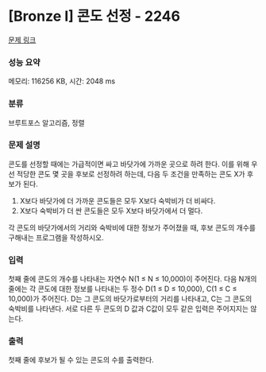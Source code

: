 # [Bronze I] 콘도 선정 - 2246 

[문제 링크](https://www.acmicpc.net/problem/2246) 

### 성능 요약

메모리: 116256 KB, 시간: 2048 ms

### 분류

브루트포스 알고리즘, 정렬

### 문제 설명

<p>콘도를 선정할 때에는 가급적이면 싸고 바닷가에 가까운 곳으로 하려 한다. 이를 위해 우선 적당한 콘도 몇 곳을 후보로 선정하려 하는데, 다음 두 조건을 만족하는 콘도 X가 후보가 된다.</p>

<ol>
	<li>X보다 바닷가에 더 가까운 콘도들은 모두 X보다 숙박비가 더 비싸다.</li>
	<li>X보다 숙박비가 더 싼 콘도들은 모두 X보다 바닷가에서 더 멀다.</li>
</ol>

<p>각 콘도의 바닷가에서의 거리와 숙박비에 대한 정보가 주어졌을 때, 후보 콘도의 개수를 구해내는 프로그램을 작성하시오.</p>

### 입력 

 <p>첫째 줄에 콘도의 개수를 나타내는 자연수 N(1 ≤ N ≤ 10,000)이 주어진다. 다음 N개의 줄에는 각 콘도에 대한 정보를 나타내는 두 정수 D(1 ≤ D ≤ 10,000), C(1 ≤ C ≤ 10,000)가 주어진다. D는 그 콘도의 바닷가로부터의 거리를 나타내고, C는 그 콘도의 숙박비를 나타낸다. 서로 다른 두 콘도의 D 값과 C값이 모두 같은 입력은 주어지지는 않는다.</p>

### 출력 

 <p>첫째 줄에 후보가 될 수 있는 콘도의 수를 출력한다.</p>

